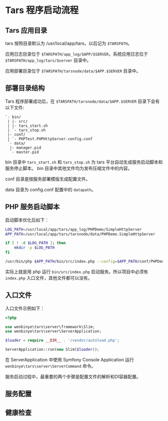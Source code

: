 # Tars 程序启动流程

## Tars 应用目录

tars 按照目录默认为 /usr/local/app/tars，以后记为 `$TARSPATH`。

应用日志目录位于 `$TARSPATH/app_log/$APP/$SERVER`，系统应用日志位于 `$TARSPATH/app_log/tars/$server` 目录中。

应用部署目录位于 `$TARSPATH/tarsnode/data/$APP.$SERVER` 目录中。

## 部署目录结构

Tars 程序部署成功后，在 `$TARSPATH/tarsnode/data/$APP.$SERVER` 目录下会有以下文件:

```
`- bin/
 | |- src/
 | |- tars_start.sh
 | `- tars_stop.sh
 |- conf/
 | `- PHPTest.PHPHttpServer.config.conf
 `- data/
  |- manager.pid 
  `- master.pid
```

bin 目录中 `tars_start.sh` 和 `tars_stop.sh` 为 tars 平台自动生成服务启动脚本和服务停止脚本。
bin 目录中其他文件均为发布压缩文件中的内容。

conf 目录是按服务部署模版生成配置文件。

data 目录为 config.conf 配置中的 `datapath`。

## PHP 服务启动脚本

启动脚本优化后如下：
```bash
LOG_PATH=/usr/local/app/tars/app_log/PHPDemo/SimpleHttpServer
APP_PATH=/usr/local/app/tars/tarsnode/data/PHPDemo.SimpleHttpServer

if [ ! -d $LOG_PATH ]; then
    mkdir -p $LOG_PATH
fi

/usr/bin/php $APP_PATH/bin/src/index.php --config=$APP_PATH/conf/PHPDemo.SimpleHttpServer.config.conf start >> $LOG_PATH/PHPDemo.SimpleHttpServer.log 2>&1 
```

实际上就是用 php 运行 `bin/src/index.php` 启动服务。所以项目中必须有 `index.php` 入口文件，其他文件都可以没有。

## 入口文件

入口文件示例如下：

```php
<?php

use wenbinye\tars\server\framework\Slim;
use wenbinye\tars\server\ServerApplication;

$loader = require __DIR__ . '/vendor/autoload.php';

ServerApplication::run(new Slim($loader));
```

在 ServerApplication 中使用 Symfony Console Application 运行 `wenbinye\tars\server\ServerCommand` 命令。

服务启动过程中，最重要的两个步骤是配置文件的解析和DI容器配置。

## 服务配置



## 健康检查




